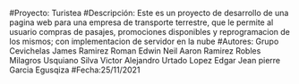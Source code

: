 #Proyecto: Turistea
#Descripción: Este es un proyecto de desarrollo de una pagina web para una empresa de transporte terrestre, que le permite al usuario compras de pasajes, promociones disponibles y reprogramacion de los mismos; con implementacion de servidor en la nube 
#Autores: Grupo Cevichelas
James Ramirez Roman
Edwin Neil Aaron Ramirez Robles
Milagros Usquiano Silva
Victor Alejandro Urtado Lopez
Edgar Jean pierre Garcia Egusqiza 
#Fecha:25/11/2021
